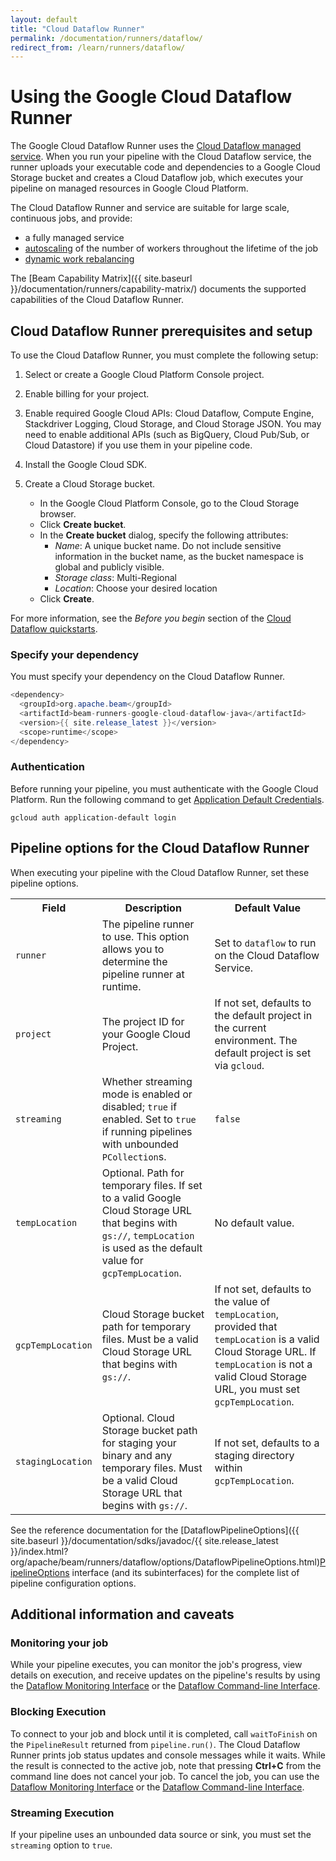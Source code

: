 ```yaml
---
layout: default
title: "Cloud Dataflow Runner"
permalink: /documentation/runners/dataflow/
redirect_from: /learn/runners/dataflow/
---
```

# Using the Google Cloud Dataflow Runner

The Google Cloud Dataflow Runner uses the [Cloud Dataflow managed service](https://cloud.google.com/dataflow/service/dataflow-service-desc). When you run your pipeline with the Cloud Dataflow service, the runner uploads your executable code and dependencies to a Google Cloud Storage bucket and creates a Cloud Dataflow job, which executes your pipeline on managed resources in Google Cloud Platform.

The Cloud Dataflow Runner and service are suitable for large scale, continuous jobs, and provide:

* a fully managed service
* [autoscaling](https://cloud.google.com/dataflow/service/dataflow-service-desc#autoscaling) of the number of workers throughout the lifetime of the job
* [dynamic work rebalancing](https://cloud.google.com/blog/big-data/2016/05/no-shard-left-behind-dynamic-work-rebalancing-in-google-cloud-dataflow)

The [Beam Capability Matrix]({{ site.baseurl }}/documentation/runners/capability-matrix/) documents the supported capabilities of the Cloud Dataflow Runner.

## Cloud Dataflow Runner prerequisites and setup
To use the Cloud Dataflow Runner, you must complete the following setup:

1. Select or create a Google Cloud Platform Console project.

2. Enable billing for your project.

3. Enable required Google Cloud APIs: Cloud Dataflow, Compute Engine, Stackdriver Logging, Cloud Storage, and Cloud Storage JSON. You may need to enable additional APIs (such as BigQuery, Cloud Pub/Sub, or Cloud Datastore) if you use them in your pipeline code.

4. Install the Google Cloud SDK.

5. Create a Cloud Storage bucket.
    * In the Google Cloud Platform Console, go to the Cloud Storage browser.
    * Click **Create bucket**.
    * In the **Create bucket** dialog, specify the following attributes:
      * _Name_: A unique bucket name. Do not include sensitive information in the bucket name, as the bucket namespace is global and publicly visible.
      * _Storage class_: Multi-Regional
      * _Location_:  Choose your desired location
    * Click **Create**.

For more information, see the *Before you begin* section of the [Cloud Dataflow quickstarts](https://cloud.google.com/dataflow/docs/quickstarts).

### Specify your dependency

You must specify your dependency on the Cloud Dataflow Runner.

```java
<dependency>
  <groupId>org.apache.beam</groupId>
  <artifactId>beam-runners-google-cloud-dataflow-java</artifactId>
  <version>{{ site.release_latest }}</version>
  <scope>runtime</scope>
</dependency>
```

### Authentication

Before running your pipeline, you must authenticate with the Google Cloud Platform. Run the following command to get [Application Default Credentials](https://developers.google.com/identity/protocols/application-default-credentials).

```
gcloud auth application-default login
```

## Pipeline options for the Cloud Dataflow Runner

When executing your pipeline with the Cloud Dataflow Runner, set these pipeline options.

<table class="table table-bordered">
<tr>
  <th>Field</th>
  <th>Description</th>
  <th>Default Value</th>
</tr>
<tr>
  <td><code>runner</code></td>
  <td>The pipeline runner to use. This option allows you to determine the pipeline runner at runtime.</td>
  <td>Set to <code>dataflow</code> to run on the Cloud Dataflow Service.</td>
</tr>
<tr>
  <td><code>project</code></td>
  <td>The project ID for your Google Cloud Project.</td>
  <td>If not set, defaults to the default project in the current environment. The default project is set via <code>gcloud</code>.</td>
</tr>
<tr>
  <td><code>streaming</code></td>
  <td>Whether streaming mode is enabled or disabled; <code>true</code> if enabled. Set to <code>true</code> if running pipelines with unbounded <code>PCollection</code>s.</td>
  <td><code>false</code></td>
</tr>
<tr>
  <td><code>tempLocation</code></td>
  <td>Optional. Path for temporary files. If set to a valid Google Cloud Storage URL that begins with <code>gs://</code>, <code>tempLocation</code> is used as the default value for <code>gcpTempLocation</code>.</td>
  <td>No default value.</td>
</tr>
<tr>
  <td><code>gcpTempLocation</code></td>
  <td>Cloud Storage bucket path for temporary files. Must be a valid Cloud Storage URL that begins with <code>gs://</code>.</td>
  <td>If not set, defaults to the value of <code>tempLocation</code>, provided that <code>tempLocation</code> is a valid Cloud Storage URL. If <code>tempLocation</code> is not a valid Cloud Storage URL, you must set <code>gcpTempLocation</code>.</td>
</tr>
<tr>
  <td><code>stagingLocation</code></td>
  <td>Optional. Cloud Storage bucket path for staging your binary and any temporary files. Must be a valid Cloud Storage URL that begins with <code>gs://</code>.</td>
  <td>If not set, defaults to a staging directory within <code>gcpTempLocation</code>.</td>
</tr>
</table>

See the reference documentation for the  <span class="language-java">[DataflowPipelineOptions]({{ site.baseurl }}/documentation/sdks/javadoc/{{ site.release_latest }}/index.html?org/apache/beam/runners/dataflow/options/DataflowPipelineOptions.html)</span><span class="language-python">[PipelineOptions](https://github.com/apache/beam/blob/python-sdk/sdks/python/apache_beam/utils/pipeline_options.py)</span> interface (and its subinterfaces) for the complete list of pipeline configuration options.

## Additional information and caveats

### Monitoring your job

While your pipeline executes, you can monitor the job's progress, view details on execution, and receive updates on the pipeline's results by using the [Dataflow Monitoring Interface](https://cloud.google.com/dataflow/pipelines/dataflow-monitoring-intf) or the [Dataflow Command-line Interface](https://cloud.google.com/dataflow/pipelines/dataflow-command-line-intf).

### Blocking Execution

To connect to your job and block until it is completed, call `waitToFinish` on the `PipelineResult` returned from `pipeline.run()`. The Cloud Dataflow Runner prints job status updates and console messages while it waits. While the result is connected to the active job, note that pressing **Ctrl+C** from the command line does not cancel your job. To cancel the job, you can use the [Dataflow Monitoring Interface](https://cloud.google.com/dataflow/pipelines/dataflow-monitoring-intf) or the [Dataflow Command-line Interface](https://cloud.google.com/dataflow/pipelines/dataflow-command-line-intf).

### Streaming Execution

If your pipeline uses an unbounded data source or sink, you must set the `streaming` option to `true`.
